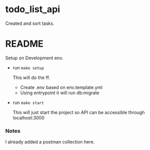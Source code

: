 # todo_list_api
Created and sort tasks.

# README

Setup on Development env.

* run `make setup`
  
  This will do the ff.
  * Create .env based on env.template.yml
  * Using entrypoint it will run db:migrate

* run `make start`

  This will just start the project so API can be accessible through localhost:3000


### Notes

I already added a postman collection here.

